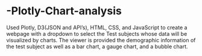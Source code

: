 # -Plotly-Chart-analysis
Used Plotly, D3(JSON and API’s), HTML, CSS, and JavaScript to create a webpage with a dropdown to select the Test subjects whose data will be visualized by charts. The viewer is provided the demographic information of the test subject as well as a bar chart, a gauge chart, and a bubble chart.
